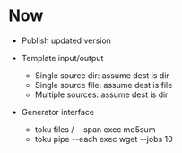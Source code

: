 # Now 

- Publish updated version

- Template input/output
    - Single source dir: assume dest is dir
    - Single source file: assume dest is file
    - Multiple sources: assume dest is dir

- Generator interface 
    - toku files / --span exec md5sum
    - toku pipe --each exec wget --jobs 10
